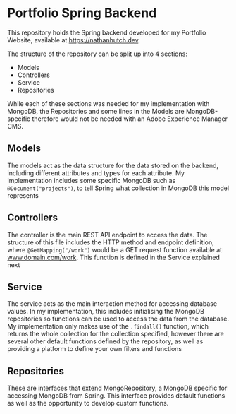 # Portfolio Spring Backend

This repository holds the Spring backend developed for my Portfolio Website, available at https://nathanhutch.dev. 

The structure of the repository can be split up into 4 sections:
* Models
* Controllers
* Service
* Repositories

While each of these sections was needed for my implementation with MongoDB, the Repositories and some lines in the Models are MongoDB-specific therefore would not be needed with an Adobe Experience Manager CMS.

## Models

The models act as the data structure for the data stored on the backend, including different attributes and types for each attribute. My implementation includes some specific MongoDB such as `@Document("projects")`, to tell Spring what collection in MongoDB this model represents

## Controllers

The controller is the main REST API endpoint to access the data. The structure of this file includes the HTTP method and endpoint definition, where `@GetMapping("/work")` would be a GET request function available at www.domain.com/work. This function is defined in the Service explained next

## Service

The service acts as the main interaction method for accessing database values. In my implementation, this includes initialising the MongoDB repositories so functions can be used to access the data from the database. My implementation only makes use of the `.findall()` function, which returns the whole collection for the collection specified, however there are several other default functions defined by the repository, as well as providing a platform to define your own filters and functions

## Repositories

These are interfaces that extend MongoRepository, a MongoDB specific for accessing MongoDB from Spring. This interface provides default functions as well as the opportunity to develop custom functions.
